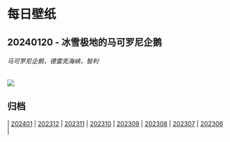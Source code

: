 # 每日壁纸

## 20240120 - 冰雪极地的马可罗尼企鹅

###### 马可罗尼企鹅，德雷克海峡，智利

![](https://www.bing.com/th?id=OHR.MacaroniPenguins_ZH-CN0600867997_UHD.jpg)

## 归档

| [202401](/202401/README.md)
| [202312](/202312/README.md)
| [202311](/202311/README.md)
| [202310](/202310/README.md)
| [202309](/202309/README.md)
| [202308](/202308/README.md)
| [202307](/202307/README.md)
| [202306](/202306/README.md)
|